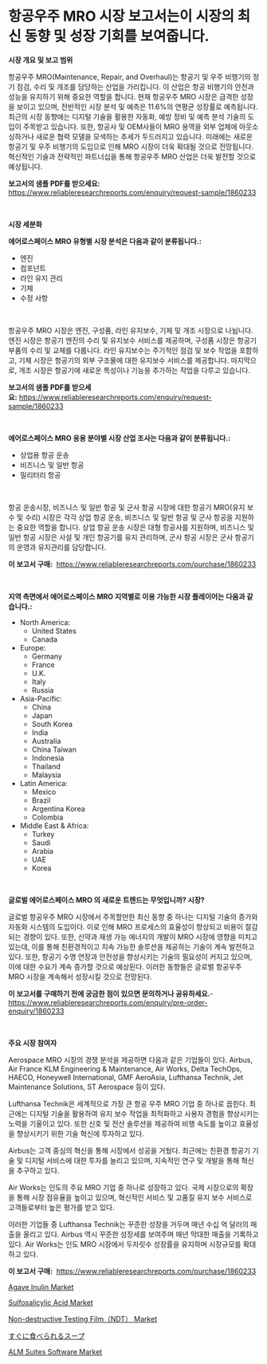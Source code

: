 <p><h1>항공우주 MRO 시장 보고서는이 시장의 최신 동향 및 성장 기회를 보여줍니다.</h1></p><p><strong>시장 개요 및 보고 범위</strong></p>
<p><p>항공우주 MRO(Maintenance, Repair, and Overhaul)는 항공기 및 우주 비행기의 정기 점검, 수리 및 개조를 담당하는 산업을 가리킵니다. 이 산업은 항공 비행기의 안전과 성능을 유지하기 위해 중요한 역할을 합니다. 현재 항공우주 MRO 시장은 급격한 성장을 보이고 있으며, 전반적인 시장 분석 및 예측은 11.6%의 연평균 성장률로 예측됩니다. 최근의 시장 동향에는 디지털 기술을 활용한 자동화, 예방 정비 및 예측 분석 기술의 도입이 주목받고 있습니다. 또한, 항공사 및 OEM사들이 MRO 용역을 외부 업체에 아웃소싱하거나 새로운 협력 모델을 모색하는 추세가 두드러지고 있습니다. 미래에는 새로운 항공기 및 우주 비행기의 도입으로 인해 MRO 시장이 더욱 확대될 것으로 전망됩니다. 혁신적인 기술과 전략적인 파트너십을 통해 항공우주 MRO 산업은 더욱 발전할 것으로 예상됩니다.</p></p>
<p><strong>보고서의 샘플 PDF를 받으세요:</strong> <a href="https://www.reliableresearchreports.com/enquiry/request-sample/1860233">https://www.reliableresearchreports.com/enquiry/request-sample/1860233</a></p>
<p>&nbsp;</p>
<p><strong>시장 세분화</strong></p>
<p><strong>에어로스페이스 MRO 유형별 시장 분석은 다음과 같이 분류됩니다.:</strong></p>
<p><ul><li>엔진</li><li>컴포넌트</li><li>라인 유지 관리</li><li>기체</li><li>수정 사항</li></ul></p>
<p>&nbsp;</p>
<p><p>항공우주 MRO 시장은 엔진, 구성품, 라인 유지보수, 기체 및 개조 시장으로 나뉩니다. 엔진 시장은 항공기 엔진의 수리 및 유지보수 서비스를 제공하며, 구성품 시장은 항공기 부품의 수리 및 교체를 다룹니다. 라인 유지보수는 주기적인 점검 및 보수 작업을 포함하고, 기체 시장은 항공기의 외부 구조물에 대한 유지보수 서비스를 제공합니다. 마지막으로, 개조 시장은 항공기에 새로운 특성이나 기능을 추가하는 작업을 다루고 있습니다.</p></p>
<p><strong>보고서의 샘플 PDF를 받으세요:</strong>&nbsp;<a href="https://www.reliableresearchreports.com/enquiry/request-sample/1860233">https://www.reliableresearchreports.com/enquiry/request-sample/1860233</a></p>
<p>&nbsp;</p>
<p><strong> 에어로스페이스 MRO 응용 분야별 시장 산업 조사는 다음과 같이 분류됩니다.:</strong></p>
<p><ul><li>상업용 항공 운송</li><li>비즈니스 및 일반 항공</li><li>밀리터리 항공</li></ul></p>
<p>&nbsp;</p>
<p><p>항공 운송시장, 비즈니스 및 일반 항공 및 군사 항공 시장에 대한 항공기 MRO(유지 보수 및 수리) 시장은 각각 상업 항공 운송, 비즈니스 및 일반 항공 및 군사 항공을 지원하는 중요한 역할을 합니다. 상업 항공 운송 시장은 대형 항공사를 지원하며, 비즈니스 및 일반 항공 시장은 사설 및 개인 항공기를 유지 관리하며, 군사 항공 시장은 군사 항공기의 운영과 유지관리를 담당합니다.</p></p>
<p><strong>이 보고서 구매:</strong>&nbsp; <a href="https://www.reliableresearchreports.com/purchase/1860233">https://www.reliableresearchreports.com/purchase/1860233</a></p>
<p>&nbsp;</p>
<p><strong>지역 측면에서 에어로스페이스 MRO 지역별로 이용 가능한 시장 플레이어는 다음과 같습니다.:</strong></p>
<p><ul>
    <li>
        North America:
        <ul>
            <li>United States</li>
            <li>Canada</li>
        </ul>
    </li>
    <li>
        Europe:
        <ul>
            <li>Germany</li>
            <li>France</li>
            <li>U.K.</li>
            <li>Italy</li>
            <li>Russia</li>
        </ul>
    </li>
    <li>
        Asia-Pacific:
        <ul>
            <li>China</li>
            <li>Japan</li>
            <li>South Korea</li>
            <li>India</li>
            <li>Australia</li>
            <li>China Taiwan</li>
            <li>Indonesia</li>
            <li>Thailand</li>
            <li>Malaysia</li>
        </ul>
    </li>
    <li>
        Latin America:
        <ul>
            <li>Mexico</li>
            <li>Brazil</li>
            <li>Argentina Korea</li>
            <li>Colombia</li>
        </ul>
    </li>
    <li>
        Middle East & Africa:
        <ul>
            <li>Turkey</li>
            <li>Saudi</li>
            <li>Arabia</li>
            <li>UAE</li>
            <li>Korea</li>
        </ul>
    </li>
    </ul></p>
<p>&nbsp;</p>
<p><strong>글로벌 에어로스페이스 MRO 의 새로운 트렌드는 무엇입니까? 시장?</strong></p>
<p><p>글로벌 항공우주 MRO 시장에서 주목할만한 최신 동향 중 하나는 디지털 기술의 증가와 자동화 시스템의 도입이다. 이로 인해 MRO 프로세스의 효율성이 향상되고 비용이 절감되는 경향이 있다. 또한, 신약과 재생 가능 에너지의 개발이 MRO 시장에 영향을 미치고 있는데, 이를 통해 친환경적이고 지속 가능한 솔루션을 제공하는 기술이 계속 발전하고 있다. 또한, 항공기 수명 연장과 안전성을 향상시키는 기술의 필요성이 커지고 있으며, 이에 대한 수요가 계속 증가할 것으로 예상된다. 이러한 동향들은 글로벌 항공우주 MRO 시장을 계속해서 성장시킬 것으로 전망된다.</p></p>
<p><strong>이 보고서를 구매하기 전에 궁금한 점이 있으면 문의하거나 공유하세요.</strong>- <a href="https://www.reliableresearchreports.com/enquiry/pre-order-enquiry/1860233">https://www.reliableresearchreports.com/enquiry/pre-order-enquiry/1860233</a></p>
<p>&nbsp;</p>
<p><strong>주요 시장 참여자</strong></p>
<p><p>Aerospace MRO 시장의 경쟁 분석을 제공하면 다음과 같은 기업들이 있다. Airbus, Air France KLM Engineering & Maintenance, Air Works, Delta TechOps, HAECO, Honeywell International, GMF AeroAsia, Lufthansa Technik, Jet Maintenance Solutions, ST Aerospace 등이 있다. </p><p>Lufthansa Technik은 세계적으로 가장 큰 항공 우주 MRO 기업 중 하나로 꼽힌다. 최근에는 디지털 기술을 활용하여 유지 보수 작업을 최적화하고 사용자 경험을 향상시키는 노력을 기울이고 있다. 또한 신호 및 전산 솔루션을 제공하여 비행 속도를 높이고 효율성을 향상시키기 위한 기술 혁신에 투자하고 있다. </p><p>Airbus는 고객 중심의 혁신을 통해 시장에서 성공을 거뒀다. 최근에는 친환경 항공기 기술 및 디지털 서비스에 대한 투자를 늘리고 있으며, 지속적인 연구 및 개발을 통해 혁신을 추구하고 있다. </p><p>Air Works는 인도의 주요 MRO 기업 중 하나로 성장하고 있다. 국제 시장으로의 확장을 통해 시장 점유율을 높이고 있으며, 혁신적인 서비스 및 고품질 유지 보수 서비스로 고객들로부터 높은 평가를 받고 있다. </p><p>이러한 기업들 중 Lufthansa Technik는 꾸준한 성장을 거두며 매년 수십 억 달러의 매출을 올리고 있다. Airbus 역시 꾸준한 성장세를 보여주며 매년 막대한 매출을 기록하고 있다. Air Works는 인도 MRO 시장에서 두자릿수 성장률을 유지하며 시장규모를 확대하고 있다.</p></p>
<p><strong>이 보고서 구매:</strong>&nbsp;&nbsp;<a href="https://www.reliableresearchreports.com/purchase/1860233">https://www.reliableresearchreports.com/purchase/1860233</a></p>
<p><p><a href="https://view.publitas.com/reportprime-1/agave-inulin-market-a-comprehensive-report-of-its-market-share-growth-trends-2024-2031/">Agave Inulin Market</a></p><p><a href="https://github.com/sofayahoo2023/Market-Research-Report-List-3/blob/main/sulfosalicylic-acid-market.md">Sulfosalicylic Acid Market</a></p><p><a href="https://silk-columnist-571.notion.site/Non-destructive-Testing-Film-NDT-Market-Share-Market-New-Trends-Analysis-Report-By-Type-By-Appli-7a63e2b37b524d0188ee525036d8c499">Non-destructive Testing Film（NDT） Market</a></p><p><a href="https://github.com/vhemk0794148/Market-Research-Report-List-1/blob/main/4057909192961.md">すぐに食べられるスープ</a></p><p><a href="https://issuu.com/reportprime-2/docs/alm-suites-software-market-size-2030.pptx">ALM Suites Software Market</a></p></p>
